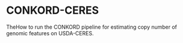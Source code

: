 # CONKORD-CERES
TheHow to run the CONKORD pipeline for estimating copy number of genomic features on USDA-CERES.
